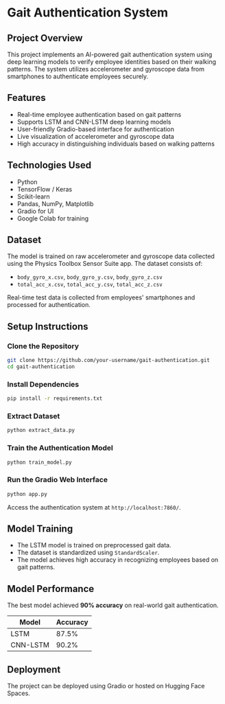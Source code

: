 # Gait Authentication System

## Project Overview

This project implements an AI-powered gait authentication system using deep learning models to verify employee identities based on their walking patterns. The system utilizes accelerometer and gyroscope data from smartphones to authenticate employees securely.

## Features

- Real-time employee authentication based on gait patterns
- Supports LSTM and CNN-LSTM deep learning models
- User-friendly Gradio-based interface for authentication
- Live visualization of accelerometer and gyroscope data
- High accuracy in distinguishing individuals based on walking patterns

## Technologies Used

- Python
- TensorFlow / Keras
- Scikit-learn
- Pandas, NumPy, Matplotlib
- Gradio for UI
- Google Colab for training

## Dataset

The model is trained on raw accelerometer and gyroscope data collected using the Physics Toolbox Sensor Suite app. The dataset consists of:

- `body_gyro_x.csv`, `body_gyro_y.csv`, `body_gyro_z.csv`
- `total_acc_x.csv`, `total_acc_y.csv`, `total_acc_z.csv`

Real-time test data is collected from employees' smartphones and processed for authentication.

## Setup Instructions

### Clone the Repository

```sh
git clone https://github.com/your-username/gait-authentication.git  
cd gait-authentication  
```

### Install Dependencies

```sh
pip install -r requirements.txt  
```

### Extract Dataset

```sh
python extract_data.py  
```

### Train the Authentication Model

```sh
python train_model.py  
```

### Run the Gradio Web Interface

```sh
python app.py  
```

Access the authentication system at `http://localhost:7860/`.

## Model Training

- The LSTM model is trained on preprocessed gait data.
- The dataset is standardized using `StandardScaler`.
- The model achieves high accuracy in recognizing employees based on gait patterns.

## Model Performance

The best model achieved **90% accuracy** on real-world gait authentication.

| Model    | Accuracy |
| -------- | -------- |
| LSTM     | 87.5%    |
| CNN-LSTM | 90.2%    |

## Deployment

The project can be deployed using Gradio or hosted on Hugging Face Spaces.











